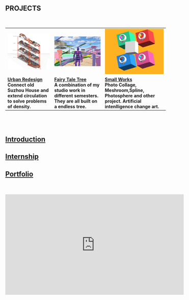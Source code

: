 ## <strong>PROJECTS<strong> <br>
  <br>
<table style="width:100%; border-collapse: collapse; border: none;">
  <tr style="border: none;">
	<td><a href="https://dongzhsarry.github.io/Sarry/suzhou"><img alt="1" src="https://github.com/dongzhSarry/Sarry/blob/gh-pages/files/suzhou.jpg?raw=true" width="620"></a></td>
	<td><a href="https://dongzhsarry.github.io/Sarry/fairytree"><img alt="2" src="https://github.com/dongzhSarry/Sarry/blob/gh-pages/files/fairytree.jpg?raw=true" width="400"></a></td>
	<td><a href="https://dongzhsarry.github.io/Sarry/spline"><img alt="3" src="https://github.com/dongzhSarry/Sarry/blob/gh-pages/files/spline.jpg?raw=true" width="300"></a></td>
</tr>
<tr style="border: none;">
	<td><a href="(https://dongzhsarry.github.io/Sarry/suzhou"><b><strong>Urban Redesign</strong></b></a><br/>Connect old Suzhou House and extend circulation to solve problems of density.</td>
	<td><a href="(https://dongzhsarry.github.io/Sarry/fairytree"><b><strong>Fairy Tale Tree</strong></b></a> <br/>A combination of my studio work in different semesters. They are all built on a endless tree. </td>
	<td><a href="https://dongzhsarry.github.io/Sarry/spline"><b><strong>Small Works</strong></b></a> <br/>Photo Collage, Meshroom,Spline, Photosphere and other project. Artificial intenlligence  change art.</td>
    </tr>
      </table>
<br>
<br>


## <strong>[Introduction](https://dongzhsarry.github.io/Sarry/me)<strong>

	
## <strong>[Internship](https://dongzhsarry.github.io/Sarry/internship)<strong>
  

## <strong>[Portfolio](https://dongzhsarry.github.io/Sarry/portfolio)<strong>
	
<br>  
<br>
<iframe width="560" height="315" src="https://www.youtube.com/embed/aF9cKedBpz4" title="YouTube video player" frameborder="0" allow="accelerometer; autoplay; clipboard-write; encrypted-media; gyroscope; picture-in-picture" allowfullscreen></iframe>
  

  
